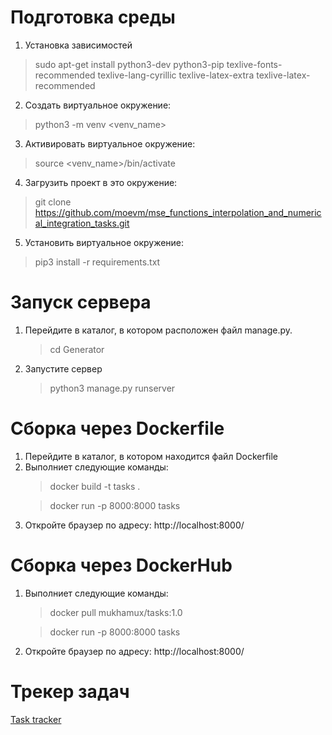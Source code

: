 <h1>Подготовка среды</h1>

1) Установка зависимостей

> sudo apt-get install python3-dev python3-pip texlive-fonts-recommended texlive-lang-cyrillic texlive-latex-extra texlive-latex-recommended

2) Создать виртуальное окружение:

> python3 -m venv <venv_name>

3) Активировать виртуальное окружение:

> source <venv_name>/bin/activate

4) Загрузить проект в это окружение:

> git clone https://github.com/moevm/mse_functions_interpolation_and_numerical_integration_tasks.git

5) Установить виртуальное окружение:

> pip3 install -r requirements.txt

<h1>Запуск сервера</h1>
<ol>
<li>Перейдите в каталог, в котором расположен файл manage.py.</li>

> cd Generator
<li>Запустите сервер</li>

> python3 manage.py runserver
</ol>

<h1>Сборка через Dockerfile</h1>
<ol>
<li>Перейдите в каталог, в котором находится файл Dockerfile</li>
<li>Выполниет следующие команды:</li>

> docker build -t tasks .

> docker run -p 8000:8000 tasks
    
<li>Откройте браузер по адресу: http://localhost:8000/</li>
</ol>

<h1>Сборка через DockerHub</h1>
<ol>
<li>Выполниет следующие команды:</li>

> docker pull mukhamux/tasks:1.0

> docker run -p 8000:8000 tasks
    
<li>Откройте браузер по адресу: http://localhost:8000/</li>
</ol>

<h1>Трекер задач</h1>

[Task tracker](https://github.com/moevm/mse_functions_interpolation_and_numerical_integration_tasks/projects/1?add_cards_query=is%3Aopen)
